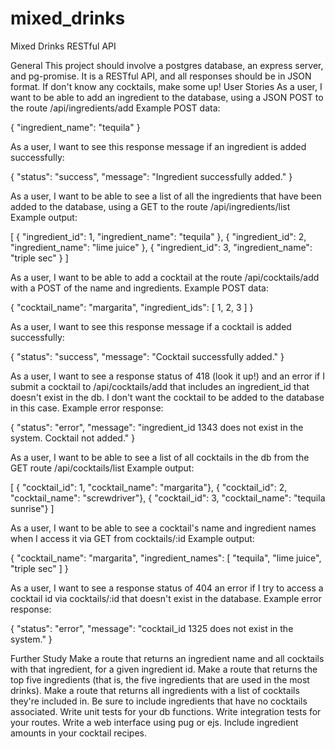 # mixed_drinks

Mixed Drinks RESTful API

General
This project should involve a postgres database, an express server, and pg-promise. It is a RESTful API, and all responses should be in JSON format. If don't know any cocktails, make some up!
User Stories
As a user, I want to be able to add an ingredient to the database, using a JSON POST to the route /api/ingredients/add   Example POST data:

{ "ingredient_name": "tequila" }


As a user, I want to see this response message if an ingredient is added successfully:

{ "status": "success",
   "message": "Ingredient successfully added." }


As a user, I want to be able to see a list of all the ingredients that have been added to the database, using a GET to the route /api/ingredients/list   Example output:

[ { "ingredient_id": 1, "ingredient_name": "tequila" },
  { "ingredient_id": 2, "ingredient_name": "lime juice" },
  { "ingredient_id": 3, "ingredient_name": "triple sec" } ]


As a user, I want to be able to add a cocktail at the route /api/cocktails/add with a POST of the name and ingredients. Example POST data:

{ "cocktail_name": "margarita",
  "ingredient_ids": [ 1, 2, 3 ] }


As a user, I want to see this response message if a cocktail is added successfully:

{ "status": "success",
   "message": "Cocktail successfully added." }


As a user, I want to see a response status of 418 (look it up!) and an error if I submit a cocktail to /api/cocktails/add that includes an ingredient_id that doesn't exist in the db. I don't want the cocktail to be added to the database in this case. Example error response:

{ "status": "error",
  "message": "ingredient_id 1343 does not exist in the system. Cocktail not added." }


As a user, I want to be able to see a list of all cocktails in the db from the GET route /api/cocktails/list   Example output:

[ { "cocktail_id": 1, "cocktail_name": "margarita"},
  { "cocktail_id": 2, "cocktail_name": "screwdriver"},
  { "cocktail_id": 3, "cocktail_name": "tequila sunrise"} ]


As a user, I want to be able to see a cocktail's name and ingredient names when I access it via GET from cocktails/:id   Example output:

{ "cocktail_name": "margarita",
  "ingredient_names": [ "tequila", "lime juice", "triple sec" ] }


As a user, I want to see a response status of 404 an error if I try to access a cocktail id via cocktails/:id that doesn't exist in the database. Example error response:

{ "status": "error",
  "message": "cocktail_id 1325 does not exist in the system." }


Further Study
Make a route that returns an ingredient name and all cocktails with that ingredient, for a given ingredient id.
Make a route that returns the top five ingredients (that is, the five ingredients that are used in the most drinks).
Make a route that returns all ingredients with a list of cocktails they're included in.  Be sure to include ingredients that have no cocktails associated.
Write unit tests for your db functions.
Write integration tests for your routes.
Write a web interface using pug or ejs.
Include ingredient amounts in your cocktail recipes.
